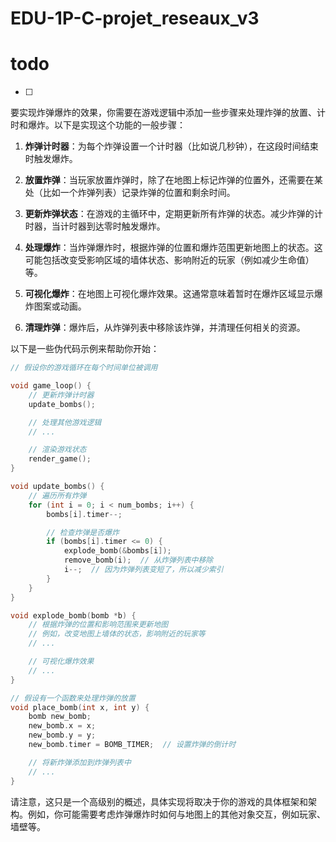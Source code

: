 # EDU-1P-C-projet_reseaux_v3

# todo 
- [ ]

要实现炸弹爆炸的效果，你需要在游戏逻辑中添加一些步骤来处理炸弹的放置、计时和爆炸。以下是实现这个功能的一般步骤：

1. **炸弹计时器**：为每个炸弹设置一个计时器（比如说几秒钟），在这段时间结束时触发爆炸。

2. **放置炸弹**：当玩家放置炸弹时，除了在地图上标记炸弹的位置外，还需要在某处（比如一个炸弹列表）记录炸弹的位置和剩余时间。

3. **更新炸弹状态**：在游戏的主循环中，定期更新所有炸弹的状态。减少炸弹的计时器，当计时器到达零时触发爆炸。

4. **处理爆炸**：当炸弹爆炸时，根据炸弹的位置和爆炸范围更新地图上的状态。这可能包括改变受影响区域的墙体状态、影响附近的玩家（例如减少生命值）等。

5. **可视化爆炸**：在地图上可视化爆炸效果。这通常意味着暂时在爆炸区域显示爆炸图案或动画。

6. **清理炸弹**：爆炸后，从炸弹列表中移除该炸弹，并清理任何相关的资源。

以下是一些伪代码示例来帮助你开始：

```c
// 假设你的游戏循环在每个时间单位被调用

void game_loop() {
    // 更新炸弹计时器
    update_bombs();

    // 处理其他游戏逻辑
    // ...

    // 渲染游戏状态
    render_game();
}

void update_bombs() {
    // 遍历所有炸弹
    for (int i = 0; i < num_bombs; i++) {
        bombs[i].timer--;

        // 检查炸弹是否爆炸
        if (bombs[i].timer <= 0) {
            explode_bomb(&bombs[i]);
            remove_bomb(i);  // 从炸弹列表中移除
            i--;  // 因为炸弹列表变短了，所以减少索引
        }
    }
}

void explode_bomb(bomb *b) {
    // 根据炸弹的位置和影响范围来更新地图
    // 例如，改变地图上墙体的状态，影响附近的玩家等
    // ...

    // 可视化爆炸效果
    // ...
}

// 假设有一个函数来处理炸弹的放置
void place_bomb(int x, int y) {
    bomb new_bomb;
    new_bomb.x = x;
    new_bomb.y = y;
    new_bomb.timer = BOMB_TIMER;  // 设置炸弹的倒计时

    // 将新炸弹添加到炸弹列表中
    // ...
}
```

请注意，这只是一个高级别的概述，具体实现将取决于你的游戏的具体框架和架构。例如，你可能需要考虑炸弹爆炸时如何与地图上的其他对象交互，例如玩家、墙壁等。